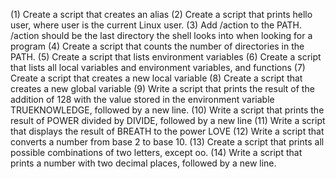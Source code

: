 (1) Create a script that creates an alias
(2) Create a script that prints hello user, where user is the current Linux user.
(3) Add /action to the PATH. /action should be the last directory the shell looks into when looking for a program
(4) Create a script that counts the number of directories in the PATH.
(5) Create a script that lists environment variables
(6) Create a script that lists all local variables and environment variables, and functions
(7) Create a script that creates a new local variable
(8) Create a script that creates a new global variable
(9) Write a script that prints the result of the addition of 128 with the value stored in the environment variable TRUEKNOWLEDGE, followed by a new line.
(10) Write a script that prints the result of POWER divided by DIVIDE, followed by a new line
(11) Write a script that displays the result of BREATH to the power LOVE
(12) Write a script that converts a number from base 2 to base 10.
(13) Create a script that prints all possible combinations of two letters, except oo.
(14) Write a script that prints a number with two decimal places, followed by a new line.